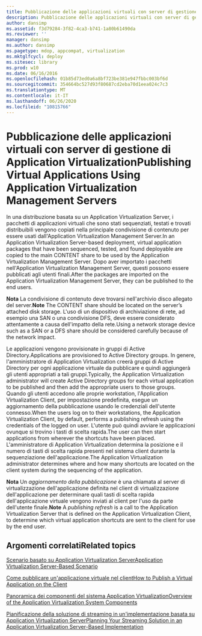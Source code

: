```yaml
---
title: Pubblicazione delle applicazioni virtuali con server di gestione di Application Virtualization
description: Pubblicazione delle applicazioni virtuali con server di gestione di Application Virtualization
author: dansimp
ms.assetid: f3d79284-3f82-4ca3-b741-1a80b61490da
ms.reviewer: ''
manager: dansimp
ms.author: dansimp
ms.pagetype: mdop, appcompat, virtualization
ms.mktglfcycl: deploy
ms.sitesec: library
ms.prod: w10
ms.date: 06/16/2016
ms.openlocfilehash: 01b85d73ed0a6a8bf723be381e947fbbc003bf6d
ms.sourcegitcommit: 354664bc527d93f80687cd2eba70d1eea024c7c3
ms.translationtype: MT
ms.contentlocale: it-IT
ms.lasthandoff: 06/26/2020
ms.locfileid: "10815766"
---
```

# <span data-ttu-id="7670b-103">Pubblicazione delle applicazioni virtuali con server di gestione di Application Virtualization</span><span class="sxs-lookup"><span data-stu-id="7670b-103">Publishing Virtual Applications Using Application Virtualization Management Servers</span></span>


<span data-ttu-id="7670b-104">In una distribuzione basata su un Application Virtualization Server, i pacchetti di applicazioni virtuali che sono stati sequenziati, testati e trovati distribuibili vengono copiati nella principale condivisione di contenuto per essere usati dall'Application Virtualization Management Server.</span><span class="sxs-lookup"><span data-stu-id="7670b-104">In an Application Virtualization Server-based deployment, virtual application packages that have been sequenced, tested, and found deployable are copied to the main CONTENT share to be used by the Application Virtualization Management Server.</span></span> <span data-ttu-id="7670b-105">Dopo aver importato i pacchetti nell'Application Virtualization Management Server, questi possono essere pubblicati agli utenti finali.</span><span class="sxs-lookup"><span data-stu-id="7670b-105">After the packages are imported on the Application Virtualization Management Server, they can be published to the end users.</span></span>

<span data-ttu-id="7670b-106">**Nota**  La condivisione di contenuto deve trovarsi nell'archivio disco allegato del server.</span><span class="sxs-lookup"><span data-stu-id="7670b-106">**Note** The CONTENT share should be located on the server’s attached disk storage.</span></span> <span data-ttu-id="7670b-107">L'uso di un dispositivo di archiviazione di rete, ad esempio una SAN o una condivisione DFS, deve essere considerato attentamente a causa dell'impatto della rete.</span><span class="sxs-lookup"><span data-stu-id="7670b-107">Using a network storage device such as a SAN or a DFS share should be considered carefully because of the network impact.</span></span>

 

<span data-ttu-id="7670b-108">Le applicazioni vengono provisionate in gruppi di Active Directory.</span><span class="sxs-lookup"><span data-stu-id="7670b-108">Applications are provisioned to Active Directory groups.</span></span> <span data-ttu-id="7670b-109">In genere, l'amministratore di Application Virtualization creerà gruppi di Active Directory per ogni applicazione virtuale da pubblicare e quindi aggiungerà gli utenti appropriati a tali gruppi.</span><span class="sxs-lookup"><span data-stu-id="7670b-109">Typically, the Application Virtualization administrator will create Active Directory groups for each virtual application to be published and then add the appropriate users to those groups.</span></span> <span data-ttu-id="7670b-110">Quando gli utenti accedono alle proprie workstation, l'Application Virtualization Client, per impostazione predefinita, esegue un aggiornamento della pubblicazione usando le credenziali dell'utente connesso.</span><span class="sxs-lookup"><span data-stu-id="7670b-110">When the users log on to their workstations, the Application Virtualization Client, by default, performs a publishing refresh using the credentials of the logged on user.</span></span> <span data-ttu-id="7670b-111">L'utente può quindi avviare le applicazioni ovunque si trovino i tasti di scelta rapida.</span><span class="sxs-lookup"><span data-stu-id="7670b-111">The user can then start applications from wherever the shortcuts have been placed.</span></span> <span data-ttu-id="7670b-112">L'amministratore di Application Virtualization determina la posizione e il numero di tasti di scelta rapida presenti nel sistema client durante la sequenziazione dell'applicazione.</span><span class="sxs-lookup"><span data-stu-id="7670b-112">The Application Virtualization administrator determines where and how many shortcuts are located on the client system during the sequencing of the application.</span></span>

<span data-ttu-id="7670b-113">**Nota**  Un *aggiornamento della pubblicazione* è una chiamata al server di virtualizzazione dell'applicazione definita nel client di virtualizzazione dell'applicazione per determinare quali tasti di scelta rapida dell'applicazione virtuale vengono inviati al client per l'uso da parte dell'utente finale.</span><span class="sxs-lookup"><span data-stu-id="7670b-113">**Note** A *publishing refresh* is a call to the Application Virtualization Server that is defined on the Application Virtualization Client, to determine which virtual application shortcuts are sent to the client for use by the end user.</span></span>

 

## <span data-ttu-id="7670b-114">Argomenti correlati</span><span class="sxs-lookup"><span data-stu-id="7670b-114">Related topics</span></span>


[<span data-ttu-id="7670b-115">Scenario basato su Application Virtualization Server</span><span class="sxs-lookup"><span data-stu-id="7670b-115">Application Virtualization Server-Based Scenario</span></span>](application-virtualization-server-based-scenario.md)

[<span data-ttu-id="7670b-116">Come pubblicare un'applicazione virtuale nel client</span><span class="sxs-lookup"><span data-stu-id="7670b-116">How to Publish a Virtual Application on the Client</span></span>](how-to-publish-a-virtual-application-on-the-client.md)

[<span data-ttu-id="7670b-117">Panoramica dei componenti del sistema Application Virtualization</span><span class="sxs-lookup"><span data-stu-id="7670b-117">Overview of the Application Virtualization System Components</span></span>](overview-of-the-application-virtualization-system-components.md)

[<span data-ttu-id="7670b-118">Pianificazione della soluzione di streaming in un'implementazione basata su Application Virtualization Server</span><span class="sxs-lookup"><span data-stu-id="7670b-118">Planning Your Streaming Solution in an Application Virtualization Server-Based Implementation</span></span>](planning-your-streaming-solution-in-an-application-virtualization-server-based-implementation.md)

 

 





